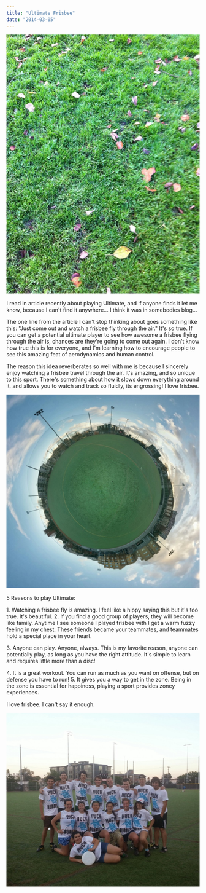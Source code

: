 ```yaml
---
title: "Ultimate Frisbee"
date: "2014-03-05"
---
```


[![IMG_0055](images/IMG_0055-765x1024.jpg)](http://timmyreilly.azurewebsites.net/wp-content/uploads/2014/03/IMG_0055.jpg)

I read in article recently about playing Ultimate, and if anyone finds it let me know, because I can't find it anywhere... I think it was in somebodies blog...

The one line from the article I can't stop thinking about goes something like this: "Just come out and watch a frisbee fly through the air." It's so true. If you can get a potential ultimate player to see how awesome a frisbee flying through the air is, chances are they're going to come out again. I don't know how true this is for everyone, and I'm learning how to encourage people to see this amazing feat of aerodynamics and human control.

The reason this idea reverberates so well with me is because I sincerely enjoy watching a frisbee travel through the air. It's amazing, and so unique to this sport. There's something about how it slows down everything around it, and allows you to watch and track so fluidly, its engrossing! I love frisbee.

[![TINYPLANET_PANO_20131108_153532](images/TINYPLANET_PANO_20131108_153532-1024x1024.jpg)](http://timmyreilly.azurewebsites.net/wp-content/uploads/2014/03/TINYPLANET_PANO_20131108_153532.jpg)

5 Reasons to play Ultimate:

1\. Watching a frisbee fly is amazing. I feel like a hippy saying this but it's too true. It's beautiful. 2. If you find a good group of players, they will become like family. Anytime I see someone I played frisbee with I get a warm fuzzy feeling in my chest. These friends became your teammates, and teammates hold a special place in your heart.

3\. Anyone can play. Anyone, always. This is my favorite reason, anyone can potentially play, as long as you have the right attitude. It's simple to learn and requires little more than a disc!

4\. It is a great workout. You can run as much as you want on offense, but on defense you have to run! 5. It gives you a way to get in the zone. Being in the zone is essential for happiness, playing a sport provides zoney experiences.

I love frisbee. I can't say it enough.

[![IMG_20130603_204313](images/IMG_20130603_204313-1024x919.jpg)](http://timmyreilly.azurewebsites.net/wp-content/uploads/2014/03/IMG_20130603_204313.jpg)
